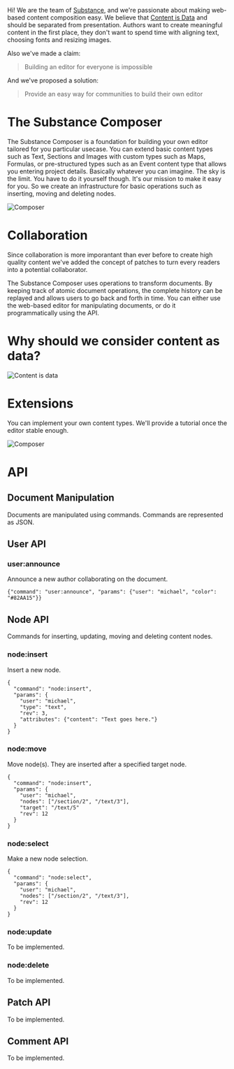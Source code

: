 Hi! We are the team of [Substance](http://substance.io), and we're passionate about making web-based content composition easy. We believe that [Content is Data](http://www.slideshare.net/_mql/substanceio-content-is-data) and should be separated from presentation. Authors want to create meaningful content in the first place, they don't want to spend time with aligning text, choosing fonts and resizing images. 

Also we've made a claim:

> Building an editor for everyone is impossible

And we've proposed a solution:

> Provide an easy way for communities to build their own editor

The Substance Composer
=========

The Substance Composer is a foundation for building your own editor tailored for you particular usecase. You can extend basic content types such as Text, Sections and Images with custom types such as Maps, Formulas, or pre-structured types such as an Event content type that allows you entering project details. Basically whatever you can imagine. The sky is the limit. You have to do it yourself though. It's our mission to make it easy for you. So we create an infrastructure for basic operations such as inserting, moving and deleting nodes. 

![Composer](http://f.cl.ly/items/2j0g3c0S0E290p3d3E2E/Screen%20Shot%202012-05-08%20at%2010.48.09%20PM.png)

Collaboration
=========

Since collaboration is more imporantant than ever before to create high quality content we've added the concept of patches to turn every readers into a potential collaborator.

The Substance Composer uses operations to transform documents. By keeping track of atomic document operations, the complete history can be replayed and allows users to go back and forth in time. You can either use the web-based editor for manipulating documents, or do it programmatically using the API.

Why should we consider content as data?
=========

![Content is data](http://f.cl.ly/items/2o2f2c3x0C0L392H2w0c/Screen%20Shot%202012-05-08%20at%2010.55.10%20PM.png)

Extensions
=========

You can implement your own content types. We'll provide a tutorial once the editor stable enough.

![Composer](http://f.cl.ly/items/0w1D1u203D120j1R2938/Screen%20Shot%202012-05-08%20at%2010.52.02%20PM.png)


API
=====================

Document Manipulation
---------------------

Documents are manipulated using commands. Commands are represented as JSON.


User API
---------------------

### user:announce

Announce a new author collaborating on the document.

    {"command": "user:announce", "params": {"user": "michael", "color": "#82AA15"}}


Node API
---------------------

Commands for inserting, updating, moving and deleting content nodes.

### node:insert

Insert a new node.

    {
      "command": "node:insert", 
      "params": {
        "user": "michael",
        "type": "text",
        "rev": 3,
        "attributes": {"content": "Text goes here."}
      }
    }


### node:move

Move node(s). They are inserted after a specified target node.

    {
      "command": "node:insert", 
      "params": {
        "user": "michael",
        "nodes": ["/section/2", "/text/3"],
        "target": "/text/5"
        "rev": 12
      }
    }

### node:select

Make a new node selection.


    {
      "command": "node:select",
      "params": {
        "user": "michael",
        "nodes": ["/section/2", "/text/3"],
        "rev": 12
      }
    }

### node:update

To be implemented.

### node:delete

To be implemented.


Patch API
---------------------

To be implemented.

Comment API
---------------------

To be implemented.

